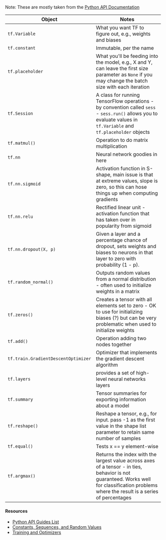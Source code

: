 


Note:  These are mostly taken from the [Python API Documentation](https://www.tensorflow.org/api_docs/python/)


| Object                          | Notes                                     |
|---------------------------------|-----------------------------------------------------------| 
| `tf.Variable`    | What you want TF to figure out, e.g., weights and biases |
| `tf.constant`    | Immutable, per the name |
| `tf.placeholder` | What you'll be feeding into the model, e.g., X and Y, can leave the first size parameter as `None` if you may change the batch size with each iteration |
| `tf.Session` | A class for running TensorFlow operations - by convention called `sess` - `sess.run()` allows you to evaluate values in `tf.Variable` and `tf.placeholder` objects |
| `tf.matmul()` | Operation to do matrix multiplication |
| `tf.nn` | Neural network goodies in here |
| `tf.nn.sigmoid` | Activation function in S-shape, main issue is that at extreme values, slope is zero, so this can hose things up when computing gradients |
| `tf.nn.relu` | Rectified linear unit - activation function that has taken over in popularity from sigmoid |
| `tf.nn.dropout(X, p)` | Given a layer and a percentage chance of dropout, sets weights and biases to neurons in that layer to zero with probability (1 - p). |
| `tf.random_normal()` | Outputs random values from a normal distribution - often used to initialize weights in a matrix |
| `tf.zeros()` | Creates a tensor with all elements set to zero - OK to use for initializing biases (?) but can be very problematic when used to initialize weights |
| `tf.add()` | Operation adding two nodes together |
| `tf.train.GradientDescentOptimizer` | Optimizer that implements the gradient descent algorithm | 
| `tf.layers` | provides a set of high-level neural networks layers |
| `tf.summary` | Tensor summaries for exporting information about a model |
| `tf.reshape()` | Reshape a tensor, e.g., for input.  pass -1 as the first value in the shape list parameter to retain same number of samples |
| `tf.equal()` | Tests x == y element-wise |
| `tf.argmax()` | Returns the index with the largest value across axes of a tensor - in ties, behavior is not guaranteed.  Works well for classification problems where the result is a series of percentages |


#### Resources

* [Python API Guides List](https://www.tensorflow.org/versions/master/api_guides/python/)
* [Constants, Sequences, and Random Values](https://www.tensorflow.org/versions/master/api_guides/python/constant_op)
* [Training and Optimizers](https://www.tensorflow.org/api_guides/python/train)

